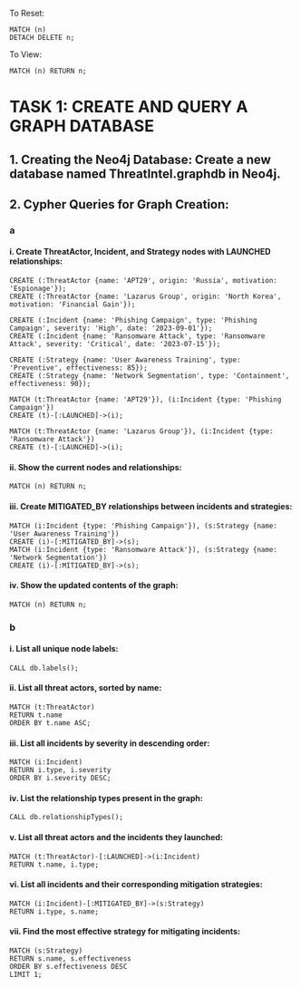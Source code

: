 To Reset:
```
MATCH (n) 
DETACH DELETE n;
```

To View:
```
MATCH (n) RETURN n;
```

# TASK 1: CREATE AND QUERY A GRAPH DATABASE

## 1. Creating the Neo4j Database: Create a new database named ThreatIntel.graphdb in Neo4j.

## 2. Cypher Queries for Graph Creation:
### a
#### i. Create ThreatActor, Incident, and Strategy nodes with LAUNCHED relationships:
```
CREATE (:ThreatActor {name: 'APT29', origin: 'Russia', motivation: 'Espionage'});
CREATE (:ThreatActor {name: 'Lazarus Group', origin: 'North Korea', motivation: 'Financial Gain'});

CREATE (:Incident {name: 'Phishing Campaign', type: 'Phishing Campaign', severity: 'High', date: '2023-09-01'});
CREATE (:Incident {name: 'Ransomware Attack', type: 'Ransomware Attack', severity: 'Critical', date: '2023-07-15'});

CREATE (:Strategy {name: 'User Awareness Training', type: 'Preventive', effectiveness: 85});
CREATE (:Strategy {name: 'Network Segmentation', type: 'Containment', effectiveness: 90});

MATCH (t:ThreatActor {name: 'APT29'}), (i:Incident {type: 'Phishing Campaign'})
CREATE (t)-[:LAUNCHED]->(i);

MATCH (t:ThreatActor {name: 'Lazarus Group'}), (i:Incident {type: 'Ransomware Attack'})
CREATE (t)-[:LAUNCHED]->(i);	
```

#### ii. Show the current nodes and relationships:
```
MATCH (n) RETURN n;
```

#### iii. Create MITIGATED_BY relationships between incidents and strategies:
```
MATCH (i:Incident {type: 'Phishing Campaign'}), (s:Strategy {name: 'User Awareness Training'})
CREATE (i)-[:MITIGATED_BY]->(s);
MATCH (i:Incident {type: 'Ransomware Attack'}), (s:Strategy {name: 'Network Segmentation'})
CREATE (i)-[:MITIGATED_BY]->(s);	
```

#### iv. Show the updated contents of the graph:
```
MATCH (n) RETURN n;	
```

### b
#### i. List all unique node labels:
```
CALL db.labels();	
```

#### ii. List all threat actors, sorted by name:
```
MATCH (t:ThreatActor)
RETURN t.name
ORDER BY t.name ASC;	
```

#### iii. List all incidents by severity in descending order:
```
MATCH (i:Incident)
RETURN i.type, i.severity
ORDER BY i.severity DESC;	
```

#### iv. List the relationship types present in the graph:
```
CALL db.relationshipTypes();	
```

#### v. List all threat actors and the incidents they launched:
```
MATCH (t:ThreatActor)-[:LAUNCHED]->(i:Incident)
RETURN t.name, i.type;	
```
 
#### vi. List all incidents and their corresponding mitigation strategies:
```
MATCH (i:Incident)-[:MITIGATED_BY]->(s:Strategy)
RETURN i.type, s.name;	
```

#### vii. Find the most effective strategy for mitigating incidents:
```
MATCH (s:Strategy)
RETURN s.name, s.effectiveness
ORDER BY s.effectiveness DESC
LIMIT 1;	
```
